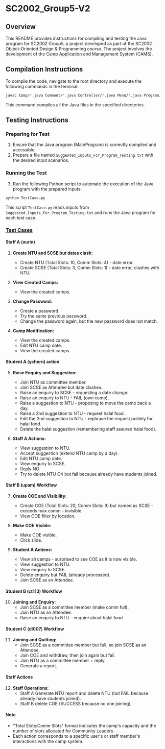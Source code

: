 # SC2002_Group5-V2

## Overview
This README provides instructions for compiling and testing the Java program for SC2002 Group5, a project developed as part of the SC2002 Object-Oriented Design & Programming course. The project involves the development of the Camp Application and Management System (CAMS).

## Compilation Instructions
To compile the code, navigate to the root directory and execute the following commands in the terminal:

```bash
javac Camp/*.java Comment/*.java Controller/*.java Menu/*.java Program/*.java Users/*.java Menu/CampHandlers/*.java Menu/CommentHandler/*.java Menu/CommentHandler/Interfaces/*.java
```

This command compiles all the Java files in the specified directories.

## Testing Instructions
### Preparing for Test
1. Ensure that the Java program (MainProgram) is correctly compiled and accessible.
2. Prepare a file named `Suggested_Inputs_For_Program_Testing.txt` with the desired input scenarios.

### Running the Test
3. Run the following Python script to automate the execution of the Java program with the prepared inputs:

```bash
python TestCase.py
```

This script `TestCase.py` reads inputs from `Suggested_Inputs_For_Program_Testing.txt` and runs the Java program for each test case.

### [Test Cases](Suggested_Inputs_For_Program_Testing.txt)

#### Staff A (ourin) 

1. **Create NTU and SCSE but dates clash:**
   - Create NTU (Total Slots: 10, Comm Slots: 4) - date error.
   - Create SCSE (Total Slots: 3, Comm Slots: 1) - date error, clashes with NTU.

2. **View Created Camps:**
   - View the created camps.

3. **Change Password:**
   - Create a password.
   - Try the same previous password.
   - Change the password again, but the new password does not match.

4. **Camp Modification:**
   - View the created camps.
   - Edit NTU camp date.
   - View the created camps.

#### Student A (ychern) action 
5. **Raise Enquiry and Suggestion:**
   - Join NTU as committee member.
   - Join SCSE as Attendee but date clashes.
   - Raise an enquiry to SCSE - requesting a date change.
   - Raise an enquiry to NTU - FAIL (own camp).
   - Raise a suggestion to NTU - proposing to move the camp back a day.
   - Raise a 2nd suggestion to NTU - request halal food.
   - Edit the 2nd suggestion to NTU - rephrase the request politely for halal food.
   - Delete the halal suggestion (remembering staff assured halal food).


6. **Staff A Actions:**
   - View suggestion to NTU.
   - Accept suggestion (extend NTU camp by a day).
   - Edit NTU camp date.
   - View enquiry to SCSE.
   - Reply NO.
   - Try to delete NTU Ori but fail because already have students joined.

#### Staff B (upam) Workflow

7. **Create COE and Visibility:**
   - Create COE (Total Slots: 20, Comm Slots: 9) but named as SCSE - exceeds max comm - invisible.
   - View COE filter by location.

8. **Make COE Visible:**
   - Make COE visible.
   - Click slide.

9. **Student A Actions:**
   - View all camps - surprised to see COE as it is now visible.
   - View suggestion to NTU.
   - View enquiry to SCSE.
   - Delete enquiry but FAIL (already processed).
   - Join SCSE as an Attendee.

#### Student B (ct113) Workflow

10. **Joining and Enquiry:**
    - Join SCSE as a committee member (make comm full).
    - Join NTU as an Attendee.
    - Raise an enquiry to NTU - enquire about halal food

#### Student C (dl007) Workflow

11. **Joining and Quitting:**
    - Join SCSE as a committee member but full, so join SCSE as an Attendee.
    - Join COE and withdraw, then join again but fail.
    - Join NTU as a committee member + reply.
    - Generate a report.

#### Staff Actions

12. **Staff Operations:**
    - Staff A Generate NTU report and delete NTU (but FAIL because already have students joined).
    - Staff B delete COE (SUCCESS because no one joining).

#### Note
   - "Total Slots:Comm Slots" format indicates the camp's capacity and the number of slots allocated for Community Leaders.
   - Each action corresponds to a specific user's or staff member's interactions with the camp system.

